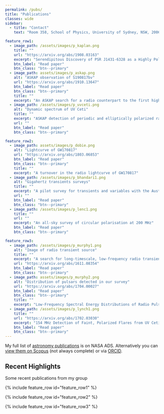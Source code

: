 ```yaml
---
permalink: /pubs/
title: "Publications"
classes: wide
sidebar:
  - title: "Contact"
    text: "Room 358, School of Physics, University of Sydney, NSW, 2006"

feature_row1:
  - image_path: /assets/images/p_kaplan.png
    title: ""
    url: "https://arxiv.org/abs/1908.03163"
    excerpt: "Serendipitous Discovery of PSR J1431-6328 as a Highly Polarized Point Source with the Australian SKA Pathfinder"
    btn_label: "Read paper"
    btn_class: "btn--primary"
  - image_path: assets/images/p_askap.png
    alt: "ASKAP observation of S190817bv"
    url: "https://arxiv.org/abs/1910.13647"
    btn_label: "Read paper"
    btn_class: "btn--primary"
    title: ""
    excerpt: "An ASKAP search for a radio counterpart to the first high-significance neutron star-black hole merger LIGO/Virgo S190814bv"
  - image_path: /assets/images/p_uvceti.png
    alt: "Dynamic spectrum of UV Ceti"
    title: ""
    excerpt: "ASKAP detection of periodic and elliptically polarized radio pulses from UV Ceti"
    url: ""
    btn_label: "Read paper"
    btn_class: "btn--primary"

feature_row2:
  - image_path: assets/images/p_dobie.png
    alt: "Lightcurve of GW170817"
    url: "https://arxiv.org/abs/1803.06853"
    btn_label: "Read paper"
    btn_class: "btn--primary"
    title: ""
    excerpt: "A turnover in the radio lightcurve of GW170817"
  - image_path: /assets/images/p_bhandari1.png
    alt: "Gigahertz transients surveys"
    title: ""
    excerpt: "A pilot survey for transients and variables with the Australian Square Kilometre Array Pathfinder"
    url: ""
    btn_label: "Read paper"
    btn_class: "btn--primary"
  - image_path: /assets/images/p_lenc1.png
    title: ""
    url: ""
    excerpt: "An all-sky survey of circular polarisation at 200 MHz"
    btn_label: "Read paper"
    btn_class: "btn--primary"

feature_row3:
  - image_path: /assets/images/p_murphy1.png
    alt: "Image of radio transient source"
    title: ""
    excerpt: "A search for long-timescale, low-frequency radio transients"
    url: "https://arxiv.org/abs/1611.08354"
    btn_label: "Read paper"
    btn_class: "btn--primary"
  - image_path: assets/images/p_murphy2.png
    alt: "Distribution of pulsars detected in our survey"
    url: "https://arxiv.org/abs/1704.00027"
    btn_label: "Read paper"
    btn_class: "btn--primary"
    title: ""
    excerpt: "Low-Frequency Spectral Energy Distributions of Radio Pulsars Detected with the Murchison Widefield Array"
  - image_path: /assets/images/p_lynch1.png
    title: ""
    url: "https://arxiv.org/abs/1702.03030"
    excerpt: "154 MHz Detection of Faint, Polarized Flares from UV Ceti"
    btn_label: "Read paper"
    btn_class: "btn--primary"
---
```


My full list of [astronomy publications](https://ui.adsabs.harvard.edu/public-libraries/kQOPg1LoTIKw0otsHZzo3Q) is on NASA ADS.
Alternatively you can [view them on Scopus](https://www.scopus.com/authid/detail.uri?authorId=14527576400) (not always complete) or via [ORCID](https://orcid.org/0000-0002-2686-438X).


## Recent Highlights
Some recent publications from my group

{% include feature_row id="feature_row1" %}

{% include feature_row id="feature_row2" %}

{% include feature_row id="feature_row3" %}



